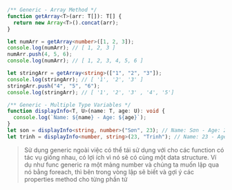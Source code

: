 ```ts
/** Generic - Array Method */
function getArray<T>(arr: T[]): T[] {
  return new Array<T>().concat(arr);
}

let numArr = getArray<number>([1, 2, 3]);
console.log(numArr); // [ 1, 2, 3 ]
numArr.push(4, 5, 6);
console.log(numArr); // [ 1, 2, 3, 4, 5, 6 ]

let stringArr = getArray<string>(["1", "2", "3"]);
console.log(stringArr); // [ '1', '2', '3' ]
stringArr.push("4", "5", "6");
console.log(stringArr); // [ '1', '2', '3' , '4', '5']

/** Generic - Multiple Type Variables */
function displayInfo<T, U>(name: T, age: U): void {
  console.log(`Name: ${name} - Age: ${age}`);
}
let son = displayInfo<string, number>("Sơn", 23); // Name: Sơn - Age: 23
let trinh = displayInfo<number, string>(23, "Trinh"); // Name: 23 - Age: Trinh

```

> Sử dụng generic ngoài việc có thể tái sử dụng với cho các function có tác vụ giống nhau, có lợi ích vì nó sẽ có cùng một data structure. Ví dụ như func generic ra một mảng number và chúng ta muốn lập qua nó bằng foreach, thì bên trong vòng lập sẽ biết và gợi ý các properties method cho từng phần tử